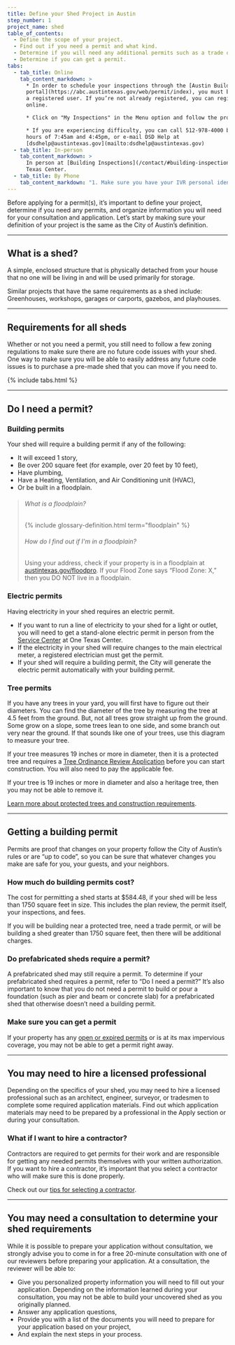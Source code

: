 ```yaml
---
title: Define your Shed Project in Austin
step_number: 1
project_name: shed
table_of_contents:
  - Define the scope of your project.
  - Find out if you need a permit and what kind.
  - Determine if you will need any additional permits such as a trade or tree permit.
  - Determine if you can get a permit.
tabs:
  - tab_title: Online
    tab_content_markdown: >
      * In order to schedule your inspections through the [Austin Build + Connect
      portal](https://abc.austintexas.gov/web/permit/index), you must be
      a registered user. If you’re not already registered, you can register
      online.

      * Click on "My Inspections" in the Menu option and follow the prompts.

      * If you are experiencing difficulty, you can call 512-978-4000 between the
      hours of 7:45am and 4:45pm, or e-mail DSD Help at
      [dsdhelp@austintexas.gov](mailto:dsdhelp@austintexas.gov)
  - tab_title: In-person
    tab_content_markdown: >
      In person at [Building Inspections](/contact/#building-inspections) at One
      Texas Center.
  - tab_title: By Phone
    tab_content_markdown: "1. Make sure you have your IVR personal identification number (PIN). To get an IVR PIN, complete the form [Inspection Agent Letter of Authorization and Request for IVR PIN Number](http://www.austintexas.gov/sites/default/files/files/Planning/Applications_Forms/ivr-agent-authorization.pdf). You can also pick up a form at the Inspections Office on the third floor of One Texas Center, 505 Barton Springs Road, or request a form by calling (512) 978-4000. Upon completion, submit the form to the Inspections Office and a PIN number will be assigned upon submittal.\n2. Call the IVR number: (512) 480-0623.   \n3. Choose among (1) Schedule Inspections (see requirements below); (2) Obtains status on inspections, or (3) Cancel the Inspection. If a building permit has been issued, it is subject to a #100 (Pre-Construction) and #101 (Building Lay-Out) inspection. This will be displayed on the permit printout. If a standalone electrical, mechanical, or plumbing (trade) permit has been issued, it is subject to a rough and final inspection. Permits and approved plans must be on site at the time of the inspection. Inspections for Trade permits cannot be scheduled until the building permit has been issued, all fees have been paid, and required inspections (Pre-Construction and Building Layout) have been performed.   \n4. Enter your IVR PIN.\n5. Enter your ten-digit permit number.\n6. Enter the three-digit inspection code. [Click here to View Inspection Type Codes](http://austintexas.gov/sites/default/files/files/Development_Services/Inspection_Types.pdf). Note: Inspections are usually performed within 24 hours after scheduling, but an inspector's workload can delay a scheduled inspection until the next business day or 48 hours after scheduling. If you have a question about your inspection, you may contact your inspector. [Click here for a list of inspectors' names and contact information](http://austintexas.gov/sites/default/files/files/Planning/Building_Inspection/staff_contacts.pdf). Calls to an inspector may not be answered immediately because they are conducting an inspection, or driving. Please leave a voicemail with your name, phone number and address, and they will contact you.\n"
---
```



Before applying for a permit(s), it’s important to define your project, determine if you need any permits, and organize information you will need for your consultation and application. Let’s start by making sure your definition of your project is the same as the City of Austin’s definition.

---

## What is a shed?

A simple, enclosed structure that is physically detached from your house that no one will be living in and will be used primarily for storage.

Similar projects that have the same requirements as a shed include: Greenhouses, workshops, garages or carports, gazebos, and playhouses.

---

## Requirements for all sheds

Whether or not you need a permit, you still need to follow a few zoning regulations to make sure there are no future code issues with your shed. One way to make sure you will be able to easily address any future code issues is to purchase a pre-made shed that you can move if you need to.

{% include tabs.html %}

---

## Do I need a permit?

### Building permits

Your shed will require a building permit if any of the following:

* It will exceed 1 story,
* Be over 200 square feet (for example, over 20 feet by 10 feet),
* Have plumbing,
* Have a Heating, Ventilation, and Air Conditioning unit (HVAC),
* Or be built in a floodplain.

> ###### What is a floodplain?
>
> {% include glossary-definition.html term="floodplain" %}
>
>
> ###### How do I find out if I'm in a floodplain?
>
> Using your address, check if your property is in a floodplain at [austintexas.gov/floodpro](http://austintexas.gov/floodpro/). If your Flood Zone says “Flood Zone: X,” then you DO NOT live in a floodplain.

### Electric permits

Having electricity in your shed requires an electric permit.

* If you want to run a line of electricity to your shed for a light or outlet, you will need to get a stand-alone electric permit in person from the [Service Center](/contact/#service-center) at One Texas Center.
* If the electricity in your shed will require changes to the main electrical meter, a registered electrician must get the permit.
* If your shed will require a building permit, the City will generate the electric permit automatically with your building permit.

### Tree permits

If you have any trees in your yard, you will first have to figure out their diameters. You can find the diameter of the tree by measuring the tree at 4.5 feet from the ground. But, not all trees grow straight up from the ground. Some grow on a slope, some trees lean to one side, and some branch out very near the ground. If that sounds like one of your trees, use this diagram to measure your tree.

If your tree measures 19 inches or more in diameter, then it is a protected tree and requires a [Tree Ordinance Review Application](http://www.austintexas.gov/sites/default/files/files/Planning/Applications_Forms/tree_permit.pdf) before you can start construction. You will also need to pay the applicable fee.

If your tree is 19 inches or more in diameter and also a heritage tree, then you may not be able to remove it.

[Learn more about protected trees and construction requirements](/residential-toolkit/building-near-a-tree/).

---

## Getting a building permit

Permits are proof that changes on your property follow the City of Austin’s rules or are “up to code”, so you can be sure that whatever changes you make are safe for you, your guests, and your neighbors.

### How much do building permits cost?

The cost for permitting a shed starts at $584.48, if your shed will be less than 1750 square feet in size. This includes the plan review, the permit itself, your inspections, and fees.

If you will be building near a protected tree, need a trade permit, or will be building a shed greater than 1750 square feet, then there will be additional charges.

### Do prefabricated sheds require a permit?

A prefabricated shed may still require a permit. To determine if your prefabricated shed requires a permit, refer to “Do I need a permit?” It’s also important to know that you do not need a permit to build or pour a foundation (such as pier and beam or concrete slab) for a prefabricated shed that otherwise doesn’t need a building permit.

### Make sure you can get a permit

If your property has any [open or expired permits](/residential-toolkit/can-i-get-a-permit/) or is at its max impervious coverage, you may not be able to get a permit right away.

---

## You may need to hire a licensed professional

Depending on the specifics of your shed, you may need to hire a licensed professional such as an architect, engineer, surveyor, or tradesmen to complete some required application materials. Find out which application materials may need to be prepared by a professional in the Apply section or during your consultation.

### What if I want to hire a contractor?

Contractors are required to get permits for their work and are responsible for getting any needed permits themselves with your written authorization. If you want to hire a contractor, it’s important that you select a contractor who will make sure this is done properly.

Check out our [tips for selecting a contractor](http://www.austintexas.gov/page/how-select-contractor).

---

## You may need a consultation to determine your shed requirements

While it is possible to prepare your application without consultation, we strongly advise you to come in for a free 20-minute consultation with one of our reviewers before preparing your application. At a consultation, the reviewer will be able to:

* Give you personalized property information you will need to fill out your application. Depending on the information learned during your consultation, you may not be able to build your uncovered shed as you originally planned.
* Answer any application questions,
* Provide you with a list of the documents you will need to prepare for your application based on your project,
* And explain the next steps in your process.